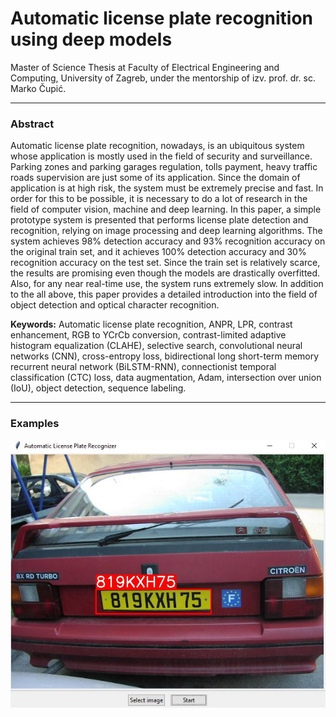 # Automatic license plate recognition using deep models

Master of Science Thesis at Faculty of Electrical Engineering and Computing, University of Zagreb, under the 
mentorship of izv. prof. dr. sc. Marko Čupić.

---

### Abstract

Automatic license plate recognition, nowadays, is an ubiquitous system whose application 
is mostly used in the field of security and surveillance. Parking zones and parking garages regulation, 
tolls payment, heavy traffic roads supervision are just some of its application. 
Since the domain of application is at high risk, the system must be extremely precise and fast. 
In order for this to be possible, it is necessary to do a lot of research in the field of computer vision, 
machine and deep learning. In this paper, a simple prototype system is presented that performs license plate detection 
and recognition, relying on image processing and deep learning algorithms. The system achieves 98% detection accuracy
and 93% recognition accuracy on the original train set, and it achieves 100% detection accuracy 
and 30% recognition accuracy on the test set. Since the train set is relatively scarce, 
the results are promising even though the models are drastically overfitted. 
Also, for any near real-time use, the system runs extremely slow. In addition to the all above,
this paper provides a detailed introduction into the field of object detection and optical character recognition.

**Keywords:** Automatic license plate recognition, ANPR, LPR, contrast enhancement,
RGB to YCrCb conversion, contrast-limited adaptive histogram equalization (CLAHE),
selective search, convolutional neural networks (CNN), cross-entropy loss, 
bidirectional long short-term memory recurrent neural network (BiLSTM-RNN), connectionist
temporal classification (CTC) loss, data augmentation, Adam, intersection over union
(IoU), object detection, sequence labeling.

---

### Examples
![GUI](Examples/gui.jpg)
